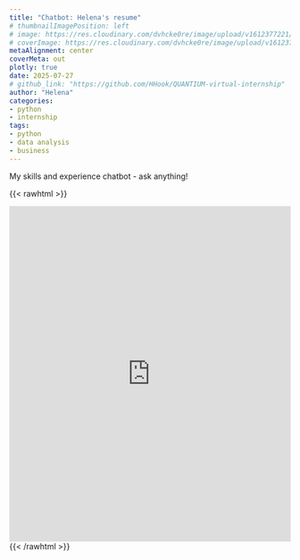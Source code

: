 ```yaml
---
title: "Chatbot: Helena's resume"
# thumbnailImagePosition: left
# image: https://res.cloudinary.com/dvhcke0re/image/upload/v1612377221/chips1-gr-stocks-OTjz3Lr9zqE-unsplash_wtslky.jpg
# coverImage: https://res.cloudinary.com/dvhcke0re/image/upload/v1612377221/chips1-gr-stocks-OTjz3Lr9zqE-unsplash_wtslky.jpg
metaAlignment: center
coverMeta: out
plotly: true
date: 2025-07-27
# github_link: "https://github.com/HHook/QUANTIUM-virtual-internship"
author: "Helena"
categories:
- python  
- internship
tags:
- python
- data analysis
- business
---
```


My skills and experience chatbot - ask anything!
<!--more-->

{{< rawhtml >}}
<iframe
  src="https://huggingface.co/spaces/heleh/hele-experience-chatbot"
  width="100%"
  height="600"
  frameborder="0"
  allow="clipboard-write; microphone"
  allowfullscreen>
</iframe>
{{< /rawhtml >}}